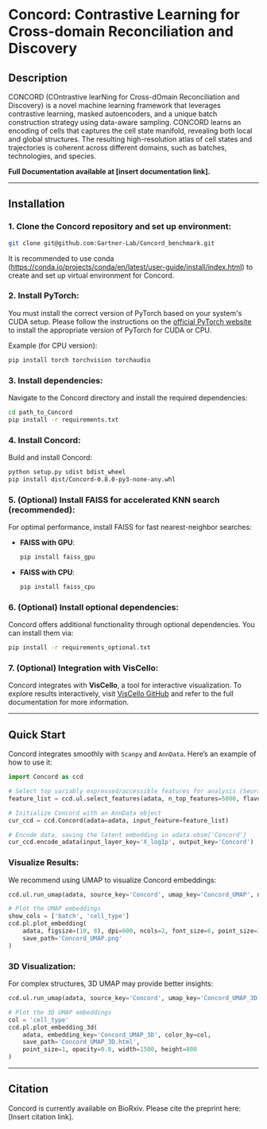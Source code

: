 # Concord: Contrastive Learning for Cross-domain Reconciliation and Discovery

## Description

CONCORD (COntrastive learNing for Cross-dOmain Reconciliation and Discovery) is a novel machine learning framework that leverages contrastive learning, masked autoencoders, and a unique batch construction strategy using data-aware sampling. CONCORD learns an encoding of cells that captures the cell state manifold, revealing both local and global structures. The resulting high-resolution atlas of cell states and trajectories is coherent across different domains, such as batches, technologies, and species. 

**Full Documentation available at [insert documentation link].**

---

## Installation

### 1. Clone the Concord repository and set up environment:

```bash
git clone git@github.com:Gartner-Lab/Concord_benchmark.git
```

It is recommended to use conda (https://conda.io/projects/conda/en/latest/user-guide/install/index.html) to create and set up virtual environment for Concord.

### 2. Install PyTorch:

You must install the correct version of PyTorch based on your system's CUDA setup. Please follow the instructions on the [official PyTorch website](https://pytorch.org/get-started/locally/) to install the appropriate version of PyTorch for CUDA or CPU.

Example (for CPU version):
```bash
pip install torch torchvision torchaudio
```

### 3. Install dependencies:

Navigate to the Concord directory and install the required dependencies:

```bash
cd path_to_Concord
pip install -r requirements.txt
```

### 4. Install Concord:
Build and install Concord:

```bash
python setup.py sdist bdist_wheel
pip install dist/Concord-0.8.0-py3-none-any.whl
```

### 5. (Optional) Install FAISS for accelerated KNN search (recommended):

For optimal performance, install FAISS for fast nearest-neighbor searches:
- **FAISS with GPU**:
  ```bash
  pip install faiss_gpu
  ```
- **FAISS with CPU**:
  ```bash
  pip install faiss_cpu
  ```

### 6. (Optional) Install optional dependencies:

Concord offers additional functionality through optional dependencies. You can install them via:
```bash
pip install -r requirements_optional.txt
```

### 7. (Optional) Integration with VisCello:

Concord integrates with **VisCello**, a tool for interactive visualization. To explore results interactively, visit [VisCello GitHub](https://github.com/kimpenn/VisCello) and refer to the full documentation for more information.

---

## Quick Start

Concord integrates smoothly with `Scanpy` and `AnnData`. Here’s an example of how to use it:

```python
import Concord as ccd

# Select top variably expressed/accessible features for analysis (Seurat v3 method, other methods available, or you can input all features)
feature_list = ccd.ul.select_features(adata, n_top_features=5000, flavor='seurat_v3')

# Initialize Concord with an AnnData object
cur_ccd = ccd.Concord(adata=adata, input_feature=feature_list)

# Encode data, saving the latent embedding in adata.obsm['Concord']
cur_ccd.encode_adata(input_layer_key='X_log1p', output_key='Concord')
```

### Visualize Results:

We recommend using UMAP to visualize Concord embeddings:

```python
ccd.ul.run_umap(adata, source_key='Concord', umap_key='Concord_UMAP', n_components=2, n_neighbors=15, min_dist=0.1, metric='euclidean', random_state=seed, use_cuml=False)

# Plot the UMAP embeddings
show_cols = ['batch', 'cell_type']
ccd.pl.plot_embedding(
    adata, figsize=(10, 8), dpi=600, ncols=2, font_size=6, point_size=3, legend_loc='on data',
    save_path='Concord_UMAP.png'
)
```

### 3D Visualization:
For complex structures, 3D UMAP may provide better insights:

```python
ccd.ul.run_umap(adata, source_key='Concord', umap_key='Concord_UMAP_3D', n_components=3, n_epochs=300, n_neighbors=15, min_dist=0.1, metric='euclidean')

# Plot the 3D UMAP embeddings
col = 'cell_type'
ccd.pl.plot_embedding_3d(
    adata, embedding_key='Concord_UMAP_3D', color_by=col,
    save_path='Concord_UMAP_3D.html',
    point_size=1, opacity=0.8, width=1500, height=800
)
```

---

## Citation

Concord is currently available on BioRxiv. Please cite the preprint here: [Insert citation link].
